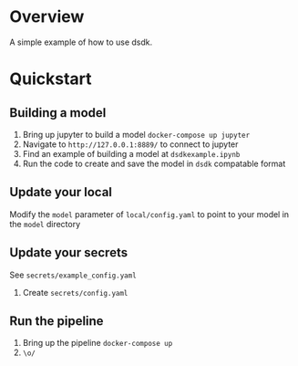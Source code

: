 # Overview

A simple example of how to use dsdk.

# Quickstart


## Building a model
1. Bring up jupyter to build a model `docker-compose up jupyter`
2. Navigate to `http://127.0.0.1:8889/` to connect to jupyter
3. Find an example of building a model at `dsdkexample.ipynb`
4. Run the code to create and save the model in `dsdk` compatable format

## Update your local
Modify the `model` parameter of `local/config.yaml` to point to your model in the `model` directory

## Update your secrets
See `secrets/example_config.yaml`
1. Create `secrets/config.yaml`

## Run the pipeline
1. Bring up the pipeline `docker-compose up`
2. `\o/`